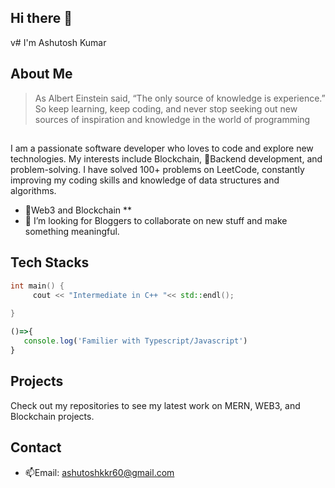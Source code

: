 ## Hi there 👋
v# I'm Ashutosh Kumar 

## About Me

>As Albert Einstein said, “The only source of knowledge is experience.” So keep learning, keep coding, and never stop seeking out new sources of inspiration and knowledge in the world of programming
##
I am a passionate software developer who loves to code and explore new technologies. My interests include Blockchain, 👯Backend development, and problem-solving. I have solved 100+ problems on LeetCode, constantly improving my coding skills and knowledge of data structures and algorithms.

- 🌱Web3 and Blockchain **
- 💞️ I’m looking for Bloggers to collaborate on new stuff and make something meaningful.

## Tech Stacks
```c++
int main() {
     cout << "Intermediate in C++ "<< std::endl();
    
}
  ```
```Javascript
()=>{
   console.log('Familier with Typescript/Javascript')
}
```

## Projects
Check out my repositories to see my latest work on MERN, WEB3, and Blockchain projects.

## Contact
-  📫Email: ashutoshkkr60@gmail.com

<!--
**ashutosh7856/ashutosh7856** is a ✨ _special_ ✨ repository because its `README.md` (this file) appears on your GitHub profile.

Here are some ideas to get you started:

- 🔭 I’m currently working on ...
- 🌱 I’m currently learning ...
- 👯 I’m looking to collaborate on ...
- 🤔 I’m looking for help with ...
- 💬 Ask me about ...
- 📫 How to reach me: ...
- 😄 Pronouns: ...
- ⚡ Fun fact: ...
-->
